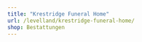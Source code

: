 ```yaml
---
title: "Krestridge Funeral Home"
url: /levelland/krestridge-funeral-home/
shop: Bestattungen
---
```


